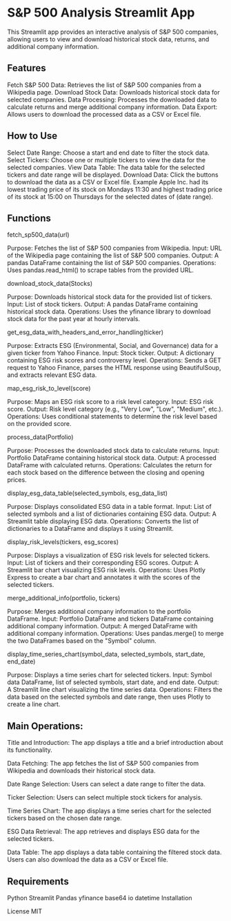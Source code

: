 # S&P 500 Analysis Streamlit App
This Streamlit app provides an interactive analysis of S&P 500 companies, allowing users to view and download historical stock data, returns, and additional company information.

## Features
Fetch S&P 500 Data: Retrieves the list of S&P 500 companies from a Wikipedia page.
Download Stock Data: Downloads historical stock data for selected companies.
Data Processing: Processes the downloaded data to calculate returns and merge additional company information.
Data Export: Allows users to download the processed data as a CSV or Excel file.

## How to Use
Select Date Range: Choose a start and end date to filter the stock data.
Select Tickers: Choose one or multiple tickers to view the data for the selected companies.
View Data Table: The data table for the selected tickers and date range will be displayed.
Download Data: Click the buttons to download the data as a CSV or Excel file.
Example
Apple Inc. had its lowest trading price of its stock on Mondays 11:30 and highest trading price of its stock at 15:00 on Thursdays for the selected dates of (date range).

## Functions

fetch_sp500_data(url)

Purpose: Fetches the list of S&P 500 companies from Wikipedia.
Input: URL of the Wikipedia page containing the list of S&P 500 companies.
Output: A pandas DataFrame containing the list of S&P 500 companies.
Operations: Uses pandas.read_html() to scrape tables from the provided URL.

download_stock_data(Stocks)

Purpose: Downloads historical stock data for the provided list of tickers.
Input: List of stock tickers.
Output: A pandas DataFrame containing historical stock data.
Operations: Uses the yfinance library to download stock data for the past year at hourly intervals.

get_esg_data_with_headers_and_error_handling(ticker)

Purpose: Extracts ESG (Environmental, Social, and Governance) data for a given ticker from Yahoo Finance.
Input: Stock ticker.
Output: A dictionary containing ESG risk scores and controversy level.
Operations: Sends a GET request to Yahoo Finance, parses the HTML response using BeautifulSoup, and extracts relevant ESG data.

map_esg_risk_to_level(score)

Purpose: Maps an ESG risk score to a risk level category.
Input: ESG risk score.
Output: Risk level category (e.g., "Very Low", "Low", "Medium", etc.).
Operations: Uses conditional statements to determine the risk level based on the provided score.

process_data(Portfolio)

Purpose: Processes the downloaded stock data to calculate returns.
Input: Portfolio DataFrame containing historical stock data.
Output: A processed DataFrame with calculated returns.
Operations: Calculates the return for each stock based on the difference between the closing and opening prices.

display_esg_data_table(selected_symbols, esg_data_list)

Purpose: Displays consolidated ESG data in a table format.
Input: List of selected symbols and a list of dictionaries containing ESG data.
Output: A Streamlit table displaying ESG data.
Operations: Converts the list of dictionaries to a DataFrame and displays it using Streamlit.

display_risk_levels(tickers, esg_scores)

Purpose: Displays a visualization of ESG risk levels for selected tickers.
Input: List of tickers and their corresponding ESG scores.
Output: A Streamlit bar chart visualizing ESG risk levels.
Operations: Uses Plotly Express to create a bar chart and annotates it with the scores of the selected tickers.

merge_additional_info(portfolio, tickers)

Purpose: Merges additional company information to the portfolio DataFrame.
Input: Portfolio DataFrame and tickers DataFrame containing additional company information.
Output: A merged DataFrame with additional company information.
Operations: Uses pandas.merge() to merge the two DataFrames based on the "Symbol" column.

display_time_series_chart(symbol_data, selected_symbols, start_date, end_date)

Purpose: Displays a time series chart for selected tickers.
Input: Symbol data DataFrame, list of selected symbols, start date, and end date.
Output: A Streamlit line chart visualizing the time series data.
Operations: Filters the data based on the selected symbols and date range, then uses Plotly to create a line chart.

## Main Operations:

Title and Introduction: The app displays a title and a brief introduction about its functionality.

Data Fetching: The app fetches the list of S&P 500 companies from Wikipedia and downloads their historical stock data.

Date Range Selection: Users can select a date range to filter the data.

Ticker Selection: Users can select multiple stock tickers for analysis.

Time Series Chart: The app displays a time series chart for the selected tickers based on the chosen date range.

ESG Data Retrieval: The app retrieves and displays ESG data for the selected tickers.

Data Table: The app displays a data table containing the filtered stock data. Users can also download the data as a CSV or Excel file.

## Requirements
Python
Streamlit
Pandas
yfinance
base64
io
datetime
Installation

License
MIT
